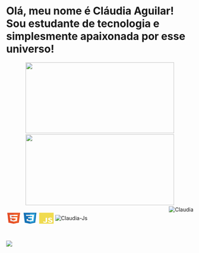  <h1>  Olá, meu nome é Cláudia Aguilar! Sou estudante de tecnologia e simplesmente apaixonada por esse universo!</h1>
<div align="center">
 <a href="https://github.com/claudiaapj"></a>
  <img height="190em"  width="400px" src="https://github-readme-stats-sigma-five.vercel.app/api?username=claudiaapj&show_icons=true&theme=material-palenight&include_all_commits=true&count_private=true">
  <img height="190em" width="400px"  src="https://github-readme-stats-sigma-five.vercel.app/api/top-langs/?username=claudiaapj&layout=compact&langs_count=7&theme=material-palenight">
</div>

<div style= "display: inline-block"><br>
  <img align="center" alt="Claudia-HTML" height="30" width="40" src="https://raw.githubusercontent.com/devicons/devicon/master/icons/html5/html5-original.svg">
  <img align="center" alt="claudia-CSS" height="30" width="40" src="https://raw.githubusercontent.com/devicons/devicon/master/icons/css3/css3-original.svg">
 <img align="center" alt="Claudia-Js" height="30" width="40" src="https://raw.githubusercontent.com/devicons/devicon/master/icons/javascript/javascript-plain.svg">
  <img align="center" alt="Claudia-Js" height="55" width="65" src="https://cdn.jsdelivr.net/gh/devicons/devicon/icons/php/php-original.svg">
 
</div> 
<img align="right" alt="Claudia" height="180" src="https://media.giphy.com/media/s11hLPBfVix0X7PjEk/giphy.gif"></img><p>

<br>
 
<div>

  <a href="https://www.linkedin.com/in/claudiaaguilarpaixao" target="_blank"><img src="https://img.shields.io/badge/-LinkedIn-%230077B5?style=for-the-badge&logo=linkedin&logoColor=white" target="_blank"></a> 
 
</div>
